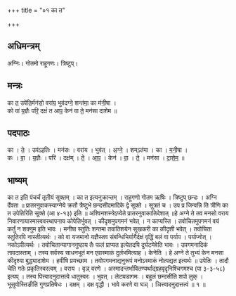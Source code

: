 +++
title = "०१ का त"

+++
## अधिमन्त्रम्
अग्निः। गोतमो राहूगणः। त्रिष्टुप्।

## मन्त्रः
का त॒ उपे॑ति॒र्मन॑सो॒ वरा॑य॒ भुव॑दग्ने॒ शन्त॑मा॒ का म॑नी॒षा ।  
को वा॑ य॒ज्ञैः परि॒ दक्षं॑ त आप॒ केन॑ वा ते॒ मन॑सा दाशेम ॥

## पदपाठः
का । ते॒ । उप॑ऽइतिः । मन॑सः । वरा॑य । भुव॑त् । अ॒ग्ने॒ । शम्ऽत॑मा । का । म॒नी॒षा ।  
कः । वा॒ । य॒ज्ञैः । परि॑ । दक्ष॑म् । ते॒ । आ॒प॒ । केन॑ । वा॒ । ते॒ । मन॑सा । दा॒शे॒म॒ ॥

## भाष्यम्
का त इति पंचर्चं तृतीयं सूक्तम् । का त इत्यनुक्रान्तम् । राहूगणो गोतम ऋषिः । त्रिष्टुप् छन्दः । अग्नि र्देवता ॥ प्रातरनुवाकस्याग्नेये क्रतौ त्रैष्टुभे छन्दसीदमादिके द्वे सूक्ते । सूत्रतं च । उप प्र जिन्वन्नि ति त्रीणि का त उपेतिरिति सूक्ते (आ ४-१३) इति ॥ अश्विनशस्त्रेऽप्येते प्रातरनुवाकातिदेशात् ॥हे अग्ने ते तव मनसो वराय निवारणायास्मास्ववस्थापनाय कोपेतिर्भुवत् । कीदृशमुपगमनं भवेत् । न काप्यस्ति । तवोचितमुपगमनं वयं कर्तुं न शक्नुम इति भावः । मनीषा स्तुतिः शन्तमा तवातिशयेन सुखकरी का कीदृशी भवेत् । तवोचिता स्तुतिरपि नास्तीत्यर्थः । को वा यजमानो यज्ञैस्तव संबन्धिभिर्यागैर्दक्षं वृद्धिं बलं वा पर्याप । पर्याप्नोत् । नकोऽपीत्यर्थः । तवोचितान्यागाननुष्ठाय तैः फलं प्राप्यत इत्येतदपि दुर्घटमेवेति भावः । उपगमनादिकं तावदास्ताम् । तस्य सर्वस्य साधनभूतं मन एवास्माकं दुर्लभमित्याह । केनेति । हे अग्ने ते तुभ्यं केन मनसा कीदृश्या बुद्ध्यादाशेम । हवींषि प्रयच्छाम । तवोपगमनाद्यनुरूपं मनोऽस्माकं नोत्पद्यत इत्यर्थः ॥ उपेतिः । तादौ चेति गतेः प्रकृतिस्वरत्वम् । वराय । वृञ् वरणे । अस्मादन्तर्भावितण्यर्थाद्ग्रहवृदृनिश्चिगमश्च (पा ३-३-५८) इत्यप् । तस्य पित्त्वादनुदात्तत्वे धातुस्वरः । भुवत् । लेट्यडागमः । बहुलं छन्दसीति शपो लुक् । भूसुवोस्तिङीति गुणप्रतिषेधः । दक्षम् । दक्ष वृद्धौ । भावे करणे वा घञ् । ञित्त्वादनुदात्तत्वं ॥ १ ॥